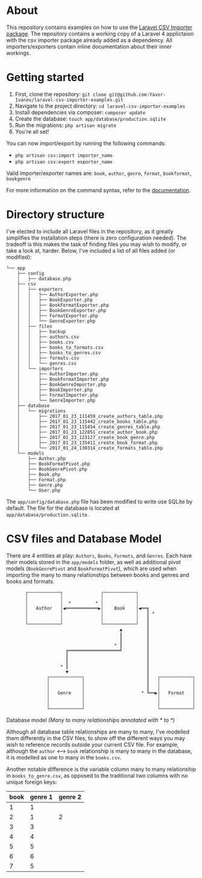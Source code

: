 # About
This repository contains examples on how to use the [Laravel CSV Importer package](https://github.com/dev-labs-bg/laravel-csv-importer). The repository contains a working copy of a Laravel 4 applictaion with the csv importer package already added as a dependency. All importers/exporters contain inline documentation about their inner workings.

# Getting started

1. First, clone the repository: `git clone git@github.com:Yavor-Ivanov/laravel-csv-importer-examples.git`
2. Navigate to the project directory: `cd laravel-csv-importer-examples`
3. Install dependencies via composer: `composer update`
4. Create the database: `touch app/database/production.sqlite`
5. Run the migrations: `php artisan migrate`
6. You're all set!

You can now import/export by running the following commands:
  - `php artisan csv:import importer_name`
  - `php artisan csv:export exporter_name`

Valid importer/exporter names are: `book`, `author`, `genre`, `format`, `bookformat`, `bookgenre`

For more information on the command syntax, refer to the [documentation](https://github.com/dev-labs-bg/laravel-csv-importer/blob/master/README.md#commands).

# Directory structure
I've elected to include all Laravel files in the repository, as it greatly simplifies the installation steps (there is zero configuration needed). The tradeoff is this makes the task of finding files you may wish to modify, or take a look at, harder. Below, I've included a list of all files added (or modified):
```
└── app
    ├── config
    │   ├── database.php
    ├── csv
    │   ├── exporters
    │   │   ├── AuthorExporter.php
    │   │   ├── BookExporter.php
    │   │   ├── BookFormatExporter.php
    │   │   ├── BookGenreExporter.php
    │   │   ├── FormatExporter.php
    │   │   └── GenreExporter.php
    │   ├── files
    │   │   ├── backup
    │   │   ├── authors.csv
    │   │   ├── books.csv
    │   │   ├── books_to_formats.csv
    │   │   ├── books_to_genres.csv
    │   │   ├── formats.csv
    │   │   └── genres.csv
    │   └── importers
    │       ├── AuthorImporter.php
    │       ├── BookFormatImporter.php
    │       ├── BookGenreImporter.php
    │       ├── BookImporter.php
    │       ├── FormatImporter.php
    │       └── GenreImporter.php
    ├── database
    │   └── migrations
    │       ├── 2017_01_23_111459_create_authors_table.php
    │       ├── 2017_01_23_115442_create_books_table.php
    │       ├── 2017_01_23_115454_create_genres_table.php
    │       ├── 2017_01_23_122851_create_author_book.php
    │       ├── 2017_01_23_123127_create_book_genre.php
    │       ├── 2017_01_23_135411_create_book_format.php
    │       └── 2017_01_24_130314_create_formats_table.php
    └── models
        ├── Author.php
        ├── BookFormatPivot.php
        ├── BookGenrePivot.php
        ├── Book.php
        ├── Format.php
        ├── Genre.php
        └── User.php
```
The `app/config/database.php` file has been modified to write use SQLite by default. The file for the database is located at `app/database/production.sqlite`.

# CSV files and Database Model
There are 4 entities at play: `Authors`, `Books`, `Formats`, and `Genres`. Each have their models stored in the `app/models` folder, as well as additional pivot models (`BookGenrePivot` and `BookFormatPivot`), which are used when importing the many to many relationships between books and genres and books and formats.

```
       ┌────────────┐              ┌────────────┐
       │            │              │            │
       │            │  *         * │            │
       │   Author   │◀════════════▶│    Book    │◀══╗
       │            │              │            │   ║ *
       │            │              │            │   ║
       └────────────┘              └────────────┘   ║
                                          ▲         ║
                                          ║         ║
                                          ║         ║
                                        * ║         ║
                      ╔═══════════════════╝         ║
                      ║                             ║
                      ║                             ║
                    * ║                             ║
                      ▼                             ║
               ┌────────────┐                       ║   ┌────────────┐
               │            │                       ║   │            │
               │            │                       ║   │            │
               │   Genre    │                     * ╚══▶│   Format   │
               │            │                           │            │
               │            │                           │            │
               └────────────┘                           └────────────┘
```
  Database model *(Many to many relationships annotated with \* to \*)*

Although all database table relationships are many to many, I've modelled them differently in the CSV files, to show off the different ways you may wish to reference records outside your current CSV file. For example, although the `author` <--> `book` relationship is many to many in the database, it is modelled as one to many in the `books.csv`.

Another notable difference is the variable column many to many relationship in `books_to_genre.csv`, as opposed to the traditional two columns with no unique foreign keys:

| book | genre 1 | genre 2 | 
|------|---------|---------| 
| 1    | 1       |         | 
| 2    | 1       | 2       | 
| 3    | 3       |         | 
| 4    | 4       |         | 
| 5    | 5       |         | 
| 6    | 6       |         | 
| 7    | 5       |         | 
